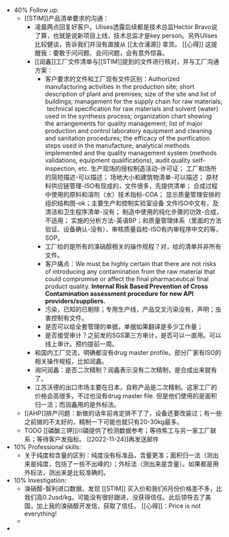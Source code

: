 - 40% Follow up:
	- [[STIM]]产品清单要求的沟通：
		- 凌晨两点回复好客户。Ulises透露后续都是技术总监Hector Bravo说了算，也就是说新项目上线，技术总监才是key person。另外Ulises比较健谈，告诉我们并没有直接从 [[太仓浦源]] 拿货。 [[心得]] 这提醒我：要敢于问问题、会问问题，会有意外惊喜。
		- [[润鑫]]工厂文件清单与[[STIM]]提到的文件进行核对，并与工厂沟通方案：
			- 客户要求的文件和工厂现有文件区别：Authorized manufacturing activities in the production site; short description of plant and premises; size of the site and list of buildings; management for the supply chain for raw materials;  technical specification for raw materials and solvent (water) used in the synthesis process; organization chart showing the arrangements for quality management; list of major production and control laboratory equipment and cleaning and sanitation procedures; the efficacy of the purification steps used in the manufacture; analytical methods implemented and the quality management system (methods validations, equipment qualifications), audit quality self-inspection, etc. 生产现场的授权制造活动-许可证； 工厂和场所的简短描述-可以描述； 场地大小和建筑物清单-可以描述； 原材料供应链管理-ISO有现成的，文件很多，先提供清单； 合成过程中使用的原料和溶剂（水）技术指标-COA； 显示质量管理安排的组织结构图-ok；主要生产和控制实验室设备 文件ISO中文有，及清洁和卫生程序清单-没有； 制造中使用的纯化步骤的功效-合成，不适用； 实施的分析方法-英语BP；和质量管理体系（里面的方法验证、设备确认-没有）、审核质量自检-ISO有内审程序中文的等，SOP。
			- 工厂给的是所有的溴硝醇相关的操作规程？对，给的清单并非所有文件。
			- 客户痛点：We must be highly certain that there are not risks of introducing any contamination from the raw material that could compromise or affect the final pharmaceutical final product quality. **Internal Risk Based Prevention of Cross Contamination assessment procedure for new API providers/suppliers.**
			- 污染，已知的已剔除；专用生产线，产品交叉污染没有，声明；虫害控制有文件。
			- 是否可以给全套管理的单据，单据如果翻译是多少工作量；
			- 是否接受审计？之前发的SGS第三方审计，是否可以一直用。可以线上审计。预约提前一周。
		- 和国内工厂交流，明确都没有drug master profile。部分厂家有ISO的相关操作规程，比如润鑫。
		- 询问润鑫：是否二次精制？润鑫表示没有二次精制，是合成出来就有了。
		- 江苏沃德的出口市场主要在日本，自称产品是二次精制。这家工厂的价格会高很多，不过也没有drug master file. 但是他们使用的是面积归一法；而润鑫用的是外标法。
	- [[AHP]]排产问题：新做的话年前肯定排不了了，设备还要改装过；有一些之前做的不太好的，精制一下可能也就只有20-30kg最多。
	- TODO [[磷酸三钾]]川磷提供了检测数据参考；等待焦工与另一家工厂联系；等待客户发指标。 [[2022-11-24]]再发送邮件
- 10% Professional skills:
	- 关于纯度和含量的区别：纯度没有标准品，含量更准；面积归一法（测出来是纯度，包括了一些不出峰的）；外标法（测出来是含量）。如果都是用外标法，测出来是比较准确的。
- 10% Investigation:
	- 溴硝醇-智利进口数据，发现 [[STIM]] 买入价和我们6月份价格差不多，比我们高0.2usd/kg。可能没有很好跟进，没获得信任。此后领导去了美国，加上我的溴硝醇开发信，获取了信任。 [[心得]]：Price is not everything!
	-
-